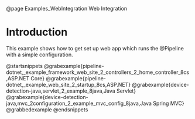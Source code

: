 @page Examples_WebIntegration Web Integration

# Introduction

This example shows how to get set up web app which runs the @Pipeline with a simple configuration.

@startsnippets
@grabexample{pipeline-dotnet,_example_framework_web_site_2_controllers_2_home_controller_8cs,ASP.NET Core}
@grabexample{pipeline-dotnet,_example_web_site_2_startup_8cs,ASP.NET}
@grabexample{device-detection-java,servlet_2_example_8java,Java Servlet}
@grabexample{device-detection-java,mvc_2configuration_2_example_mvc_config_8java,Java Spring MVC}
@grabbedexample
@endsnippets
